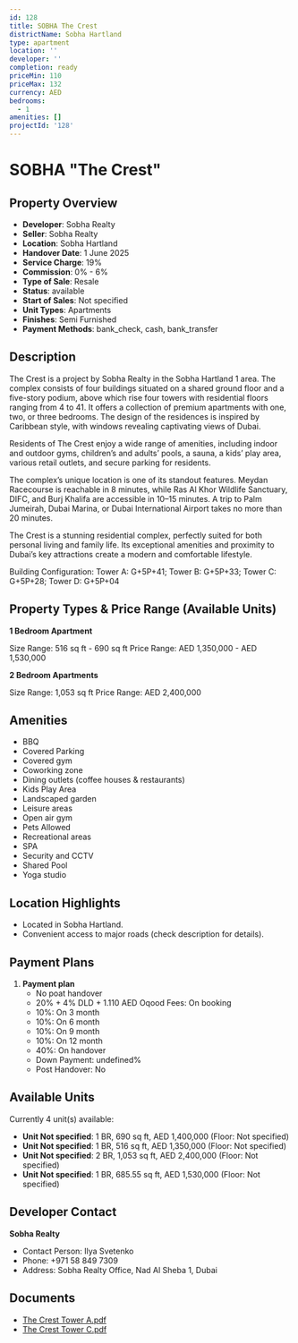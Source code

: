 ```yaml
---
id: 128
title: SOBHA The Crest
districtName: Sobha Hartland
type: apartment
location: ''
developer: ''
completion: ready
priceMin: 110
priceMax: 132
currency: AED
bedrooms:
  - 1
amenities: []
projectId: '128'
---
```


# SOBHA "The Crest"

## Property Overview
- **Developer**: Sobha Realty
- **Seller**: Sobha Realty
- **Location**: Sobha Hartland
- **Handover Date**: 1 June 2025
- **Service Charge**: 19%
- **Commission**: 0% - 6%
- **Type of Sale**: Resale
- **Status**: available
- **Start of Sales**: Not specified
- **Unit Types**: Apartments
- **Finishes**: Semi Furnished
- **Payment Methods**: bank_check, cash, bank_transfer

## Description
The Crest is a project by Sobha Realty in the Sobha Hartland 1 area. The complex consists of four buildings situated on a shared ground floor and a five-story podium, above which rise four towers with residential floors ranging from 4 to 41. It offers a collection of premium apartments with one, two, or three bedrooms. The design of the residences is inspired by Caribbean style, with windows revealing captivating views of Dubai.

Residents of The Crest enjoy a wide range of amenities, including indoor and outdoor gyms, children’s and adults’ pools, a sauna, a kids’ play area, various retail outlets, and secure parking for residents.

The complex’s unique location is one of its standout features. Meydan Racecourse is reachable in 8 minutes, while Ras Al Khor Wildlife Sanctuary, DIFC, and Burj Khalifa are accessible in 10–15 minutes. A trip to Palm Jumeirah, Dubai Marina, or Dubai International Airport takes no more than 20 minutes.

The Crest is a stunning residential complex, perfectly suited for both personal living and family life. Its exceptional amenities and proximity to Dubai’s key attractions create a modern and comfortable lifestyle.

Building Configuration: Tower A: G+5P+41; Tower B: G+5P+33; Tower C: G+5P+28; Tower D: G+5P+04

## Property Types & Price Range (Available Units)
**1 Bedroom Apartment**

Size Range: 516 sq ft - 690 sq ft
Price Range: AED 1,350,000 - AED 1,530,000

**2 Bedroom Apartments**

Size Range: 1,053 sq ft
Price Range: AED 2,400,000

## Amenities
- BBQ
- Covered Parking
- Covered gym
- Coworking zone
- Dining outlets  (coffee houses & restaurants)
- Kids Play Area
- Landscaped garden
- Leisure areas
- Open air gym
- Pets Allowed
- Recreational areas
- SPA
- Security and CCTV
- Shared Pool
- Yoga studio

## Location Highlights
- Located in Sobha Hartland.
- Convenient access to major roads (check description for details).

## Payment Plans
1. **Payment plan**
   - No poat handover
   - 20% + 4% DLD + 1.110 AED Oqood Fees: On booking
   - 10%: On 3 month
   - 10%: On 6 month
   - 10%: On 9 month
   - 10%: On 12 month
   - 40%: On handover
   - Down Payment: undefined%
   - Post Handover: No

## Available Units
Currently 4 unit(s) available:
- **Unit Not specified**: 1 BR, 690 sq ft, AED 1,400,000 (Floor: Not specified)
- **Unit Not specified**: 1 BR, 516 sq ft, AED 1,350,000 (Floor: Not specified)
- **Unit Not specified**: 2 BR, 1,053 sq ft, AED 2,400,000 (Floor: Not specified)
- **Unit Not specified**: 1 BR, 685.55 sq ft, AED 1,530,000 (Floor: Not specified)

## Developer Contact
**Sobha Realty**
- Contact Person: Ilya Svetenko
- Phone: +971 58 849 7309
- Address: Sobha Realty Office, Nad Al Sheba 1, Dubai

## Documents
- [The Crest Tower A.pdf](https://cdn.geniemap.net/2023/06/23/5ILiBc8DZCcBtEXKDcuNH0EOwNn1vWStDT9ofxJ6.pdf)
- [The Crest Tower C.pdf](https://cdn.geniemap.net/2023/06/23/i7LDX6tM7ebOyXioP4I0Oy9ARKffjLlAxwJX8wP2.pdf)

